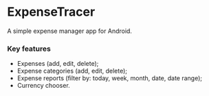 # ExpenseTracer

A simple expense manager app for Android.

### Key features

- Expenses (add, edit, delete);
- Expense categories (add, edit, delete);
- Expense reports (filter by: today, week, month, date, date range);
- Currency chooser. 
